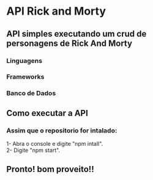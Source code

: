 # API Rick and Morty

## API simples executando um crud de personagens de Rick And Morty

### Linguagens

<link rel="stylesheet" href="https://cdn.jsdelivr.net/gh/devicons/devicon@v2.15.1/devicon.min.css">

### Frameworks

<link rel="stylesheet" href="https://cdn.jsdelivr.net/gh/devicons/devicon@v2.15.1/devicon.min.css">

### Banco de Dados

<link rel="stylesheet" href="https://cdn.jsdelivr.net/gh/devicons/devicon@v2.15.1/devicon.min.css">

## Como executar a API

### Assim que o repositorio for intalado: 
1- Abra o console e digite "npm intall".<br>
2- Digite "npm start".

## Pronto! bom proveito!!
